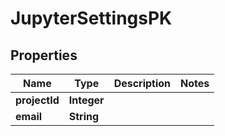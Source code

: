 # JupyterSettingsPK

## Properties
Name | Type | Description | Notes
------------ | ------------- | ------------- | -------------
**projectId** | **Integer** |  | 
**email** | **String** |  | 
